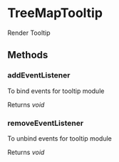 # TreeMapTooltip

Render Tooltip

## Methods

### addEventListener

To bind events for tooltip module

Returns *void*

### removeEventListener

To unbind events for tooltip module

Returns *void*
